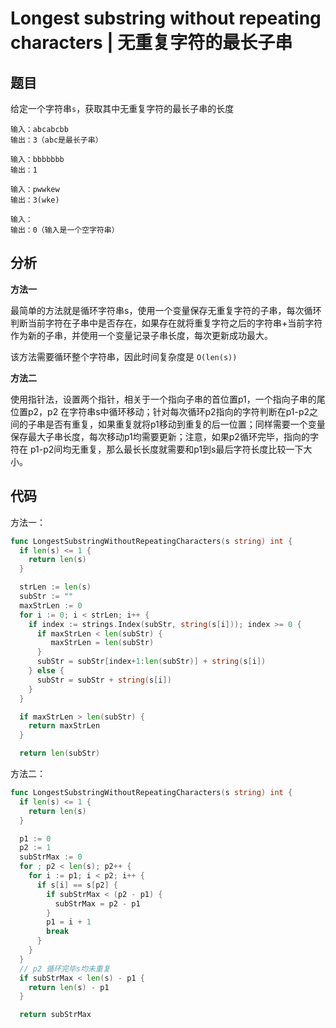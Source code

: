 # Longest substring without repeating characters | 无重复字符的最长子串

## 题目

给定一个字符串`s`，获取其中无重复字符的最长子串的长度

```text
输入：abcabcbb
输出：3（abc是最长子串）

输入：bbbbbbb
输出：1

输入：pwwkew
输出：3(wke)

输入：
输出：0（输入是一个空字符串）
```

## 分析

**方法一**

最简单的方法就是循环字符串s，使用一个变量保存无重复字符的子串，每次循环判断当前字符在子串中是否存在，如果存在就将重复字符之后的字符串+当前字符作为新的子串，并使用一个变量记录子串长度，每次更新成功最大。

该方法需要循环整个字符串，因此时间复杂度是 `O(len(s))`

**方法二**

使用指针法，设置两个指针，相关于一个指向子串的首位置p1，一个指向子串的尾位置p2，p2 在字符串s中循环移动；针对每次循环p2指向的字符判断在p1-p2之间的子串是否有重复，如果重复就将p1移动到重复的后一位置；同样需要一个变量保存最大子串长度，每次移动p1均需要更新；注意，如果p2循环完毕，指向的字符在 p1-p2间均无重复，那么最长长度就需要和p1到s最后字符长度比较一下大小。

## 代码

方法一：

```Go
func LongestSubstringWithoutRepeatingCharacters(s string) int {
  if len(s) <= 1 {
    return len(s)
  }

  strLen := len(s)
  subStr := ""
  maxStrLen := 0
  for i := 0; i < strLen; i++ {
    if index := strings.Index(subStr, string(s[i])); index >= 0 {
      if maxStrLen < len(subStr) {
         maxStrLen = len(subStr)
      }
      subStr = subStr[index+1:len(subStr)] + string(s[i])
    } else {
      subStr = subStr + string(s[i])
    }
  }

  if maxStrLen > len(subStr) {
    return maxStrLen
  }

  return len(subStr)
```

方法二：

```Go
func LongestSubstringWithoutRepeatingCharacters(s string) int {
  if len(s) <= 1 {
    return len(s)
  }

  p1 := 0
  p2 := 1
  subStrMax := 0
  for ; p2 < len(s); p2++ {
    for i := p1; i < p2; i++ {
      if s[i] == s[p2] {
        if subStrMax < (p2 - p1) {
          subStrMax = p2 - p1
        }
        p1 = i + 1
        break
      }      
    }
  }
  // p2 循环完毕s均未重复
  if subStrMax < len(s) - p1 {
    return len(s) - p1
  }

  return subStrMax
```